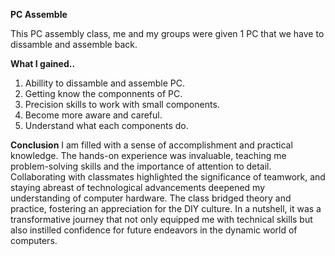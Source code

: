 **PC Assemble**

This PC assembly class, me and my groups were given 1 PC that we have to dissamble and assemble back.

**What I gained..**
1. Abillity to dissamble and assemble PC.
2. Getting know the componnents of PC.
3. Precision skills to work with small components.
4. Become more aware and careful.
5. Understand what each components do.

**Conclusion**
I am filled with a sense of accomplishment and practical knowledge. The hands-on experience was invaluable, teaching me problem-solving skills and the importance of attention to detail. Collaborating with classmates highlighted the significance of teamwork, and staying abreast of technological advancements deepened my understanding of computer hardware. The class bridged theory and practice, fostering an appreciation for the DIY culture. In a nutshell, it was a transformative journey that not only equipped me with technical skills but also instilled confidence for future endeavors in the dynamic world of computers.
